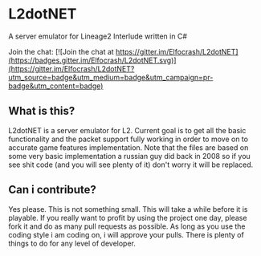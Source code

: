 # L2dotNET
A server emulator for Lineage2 Interlude written in C#

Join the chat: [![Join the chat at https://gitter.im/Elfocrash/L2dotNET](https://badges.gitter.im/Elfocrash/L2dotNET.svg)](https://gitter.im/Elfocrash/L2dotNET?utm_source=badge&utm_medium=badge&utm_campaign=pr-badge&utm_content=badge)

## What is this?
L2dotNET is a server emulator for L2.
Current goal is to get all the basic functionality and the packet support fully working in order to move on to accurate game features implementation. 
Note that the files are based on some very basic implementation a russian guy did back in 2008 so if you see shit code (and you will see plenty of it) don't worry it will be replaced.

## Can i contribute?
Yes please. This is not something small. This will take a while before it is playable.
If you really want to profit by using the project one day, please fork it and do as many pull requests
as possible. As long as you use the coding style i am coding on, i will approve your pulls.
There is plenty of things to do for any level of developer.
